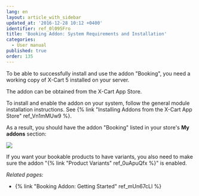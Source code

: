```yaml
---
lang: en
layout: article_with_sidebar
updated_at: '2016-12-28 10:12 +0400'
identifier: ref_0l095Fro
title: 'Booking Addon: System Requirements and Installation'
categories:
  - User manual
published: true
order: 135
---
```


To be able to successfully install and use the addon "Booking", you need a working copy of X-Cart 5 installed on your server.

The addon can be obtained from the X-Cart App Store.

To install and enable the addon on your system, follow the general module installation instructions. See {% link "Installing Addons from the X-Cart App Store" ref_Vn1mMUw9 %}.

As a result, you should have the addon "Booking" listed in your store's **My addons** section:

![]({{site.baseurl}}/attachments/8749988/8718713.png)

If you want your bookable products to have variants, you also need to make sure the addon "{% link "Product Variants" ref_0uApuQfx %}" is enabled.

_Related pages:_

*   {% link "Booking Addon: Getting Started" ref_mUn67cLl %}
